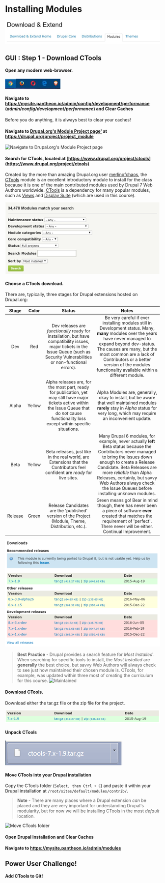 # Installing Modules

![Download & Extend Modules](../../../images/unit-1-preparing-your-development-environment/installing-modules/download-extend-modules.JPG)


## GUI : Step 1 - Download CTools

#### Open any modern web-browser.
![Modern Browsers](../../../images/general/modern-browsers.JPG)

#### Navigate to https://mysite.pantheon.io/admin/config/development/performance (*admin/config/development/performance*) and Clear Caches
Before you do anything, it is always best to clear your caches!

#### Navigate to [Drupal.org's Module Project page'](https://drupal.org/project/project_module "Drupal.org's Module Project page") at https://drupal.org/project/project_module
![Navigate to Drupal.org's Module Project page](../../../images/unit-1-preparing-your-development-environment/installing-modules/install-modules_1.PNG.PNG)

#### Search for CTools, located at [https://www.drupal.org/project/ctools](https://www.drupal.org/project/ctools)
Created by the more than amazing Drupal.org user [merlinofchaos](https://www.drupal.org/u/merlinofchaos "merlinofchaos"), the [CTools](https://www.drupal.org/project/ctools) module is an excellent introductory module to install for the class because it is one of the main contributed modules used by Drupal 7 Web Authors worldwide. [CTools](https://www.drupal.org/project/ctools) is a dependency for many popular modules, such as [Views](https://www.drupal.org/project/views) and [Display Suite](https://www.drupal.org/project/ds) (which are used in this course).

![Search for CTools](../../../images/unit-1-preparing-your-development-environment/installing-modules/install-modules_2.PNG)

#### Choose a CTools download.
There are, typically, three stages for Drupal extensions hosted on Drupal.org:

| Stage  | Color  | Status   | Notes  |
| :-------------: |:-------------:| :-----:|:--: |
| Dev  | Red  | Dev releases are *functionally* ready for installation, but have compatibility issues, major tickets in the Issue Queue (such as Security Vulnerabilities or non-functional errors).   | Be very careful if ever installing modules still in Development status. Many, **many** modules over the years have never managed to expand beyond dev-status. The causes are many, but the most common are a lack of Contributors or a better version of the modules functionality available within a different module.   |
| Alpha  | Yellow  | Alpha releases are, for the most part, ready for publication, yet may still have major tickets active within the Issue Queue that do *not* cause functionality loss except within specific situations.   | Alpha Modules are, generally, okay to install, but be aware that well maintained modules **rarely** stay in *Alpha* status for very long, which may require an inconvenient update.  |
| Beta  | Yellow  | Beta releases, just like in the real world, are Extensions that the Contributors feel confident are *ready* for live sites.   | Many Drupal 6 modules, for example, never actually **left** Beta status because the Contributors never managed to bring the Issues down enough to create a Release Candidate. Beta Releases are more *reliable* than Alpha Releases, certainly, but savvy Web Authors always check the Issue Queues before installing unknown modules.  |
| Release  | Green  | Release Candidates are the 'published' version of the Project (Module, Theme, Distribution, etc.).  | Green means go!  Bear in mind though, there has never been a piece of software **ever** created that matches the requirement of 'perfect'. There never will be either. Continual Improvement.  |

![Choose a Download](../../../images/unit-1-preparing-your-development-environment/installing-modules/install-modules_3.PNG)

> **Best Practice** - Drupal provides a search feature for *Most Installed*. When searching for specific tools to install, the *Most Installed* are **generally** the best choice, but savvy Web Authors will always check to see just how maintained their chosen module is. CTools, for example, was updated within three most of creating the curriculum for this course.
![Maintained](../../../images/unit-1-preparing-your-development-environment/installing-modules/installing-modules_3a.PNG)

#### Download CTools.
Download either the tar.gz file or the zip file for the project.

![Download CTools](../../../images/unit-1-preparing-your-development-environment/installing-modules/install-modules_4.PNG)

#### Unpack CTools
![Unpack CTools](../../../images/unit-1-preparing-your-development-environment/installing-modules/install-modules_5.PNG)

#### Move CTools into your Drupal installation
Copy the CTools folder (```Select, then Ctrl + C```) and paste it within your Drupal installation at ```/root/sites/default/modules/contrib/```.

> **Note** - There are many places where a Drupal extension *can* be placed and they are very important for understanding Drupal's modularity, but for now we will be installing CTools in the most *default* location.

![Move CTools folder](../../../images/unit-1-preparing-your-development-environment/installing-modules/install-modules_6.PNG)

#### Open Drupal Installation and Clear Caches


#### Navigate to https://mysite.pantheon.io/admin/modules


####

## Power User Challenge!
#### Add CTools to Git!
